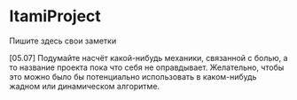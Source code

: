 # ItamiProject
Пишите здесь свои заметки

[05.07]
  Подумайте насчёт какой-нибудь механики, связанной с болью, а то название проекта пока что себя не оправдывает.
  Желательно, чтобы это можно было бы потенциально использовать в каком-нибудь жадном или динамическом алгоритме.

